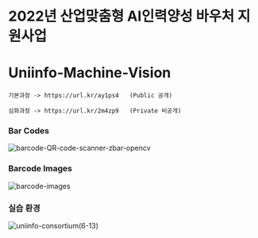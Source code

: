 # 2022년 산업맞춤형 AI인력양성 바우처 지원사업

# Uniinfo-Machine-Vision


    기본과정 -> https://url.kr/ay1ps4   (Public 공개)

    심화과정 -> https://url.kr/2m4zp9   (Private 비공개)


### Bar Codes

![barcode-QR-code-scanner-zbar-opencv](https://user-images.githubusercontent.com/54794815/171532857-3191c370-8029-41e7-a9e6-9a1b540cba0a.png)


### Barcode Images

![barcode-images](https://user-images.githubusercontent.com/54794815/177865961-dba9190d-69bc-4b70-90a4-f4794a03ae67.jpg)


### 실습 환경

![uniinfo-consortium(6-13)](https://user-images.githubusercontent.com/54794815/173274859-37bbbc89-4619-42e2-8802-802293c4a1fb.jpg)


